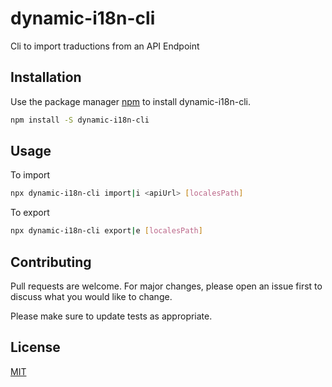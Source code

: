 # dynamic-i18n-cli

Cli to import traductions from an API Endpoint

## Installation

Use the package manager [npm](https://www.npmjs.com/) to install dynamic-i18n-cli.

```bash
npm install -S dynamic-i18n-cli
```

## Usage

To import

```bash
npx dynamic-i18n-cli import|i <apiUrl> [localesPath]
```

To export

```bash
npx dynamic-i18n-cli export|e [localesPath]
```

## Contributing
Pull requests are welcome. For major changes, please open an issue first to discuss what you would like to change.

Please make sure to update tests as appropriate.

## License
[MIT](https://choosealicense.com/licenses/mit/)